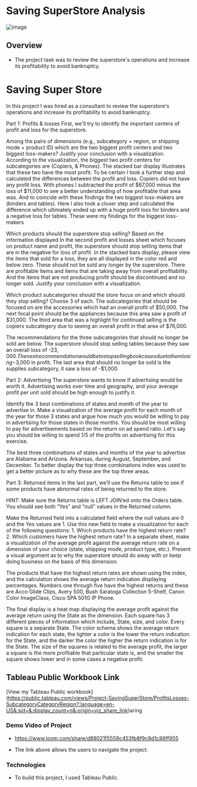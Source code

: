 # Saving SuperStore Analysis
![image](https://github.com/Mr-DinoBlack/Data_projects_TripleTen/assets/164646396/47655fae-8cc6-4117-9a64-4c13666d03f8)




## Overview
* The project task was to review the superstore's operations and increase its profitability to avoid bankruptcy.
# Saving Super Store

In this project I was hired as a consultant to review the superstore's operations and increase its profitability to avoid
bankruptcy.

Part 1: Profits & losses
First, we'll try to identify the important centers of profit and loss for the superstore.

Among the pairs of dimensions (e.g., subcategory + region, or shipping mode + product ID) which are the two biggest profit centers and two biggest loss-makers? Justify your conclusion with a visualization. According to the visualization, the biggest two profit centers for subcategories are (Copiers,  & Phones). The stacked bar display illustrates that these two have the most profit. To be certain I took a further step and calculated the differences between the profit and loss. Copiers did not have any profit loss. With phones I subtracted the profit of $67,000 minus the loss of $11,000 to see a better understanding of how profitable that area was. And to coincide with these findings the two biggest loss-makers are (binders and tables). Here I also took a closer step and calculated the difference which ultimately ended up with a huge profit loss for binders and a negative loss for tables. These were my findings for the biggest loss-makers


Which products should the superstore stop selling? Based on the information displayed In the second profit and losses sheet which focuses on product name and profit, the superstore should stop selling items that are in the negative for loss of profit. In the stacked bars display, please view the items that sold for a loss, they are all displayed in the color red and below zero. These should not be sold any longer by the superstore. There are profitable items and items that are taking away from overall profitability. And the items that are not producing profit should be discontinued and no longer sold. Justify your conclusion with a visualization.

Which product subcategories should the store focus on and which should they stop selling? Choose 3 of each. The subcategories that should be focused on are the accessories which had an overall profit of $50,000. The next focal point should be the appliances because this area saw a profit of $31,000. The third area that was a highlight for continued selling is the copiers subcategory due to seeing an overall profit in that area of $76,000. 

The recommendations for the three subcategories that should no longer be sold are below. The superstore should stop selling tables because they saw an overall loss of -$23,000. The next recommendation would be to stop selling bookcases due to them losing -$3,000 in profit. The last area that should no longer be sold is the supplies subcategory, it saw a loss of -$1,000.


Part 2: Advertising
The superstore wants to know if advertising would be worth it. Advertising works over time and geography, and your average profit per unit sold should be high enough to justify it.

Identify the 3 best combinations of states and month of the year to advertise in. Make a visualization of the average profit for each month of the year for those 3 states and argue how much you would be willing to pay in advertising for those states in those months.
You should be most willing to pay for advertisements based on the return on ad spend ratio. Let's say you should be willing to spend 1/5 of the profits on advertising for this exercise.

The best three combinations of states and months of the year to advertise are Alabama and Arizona. Arkansas, during August, September, and December. To better display the top three combinations index was used to get a better picture as to why these are the top three areas.


Part 3: Returned items
In the last part, we’ll use the Returns table to see if some products have abnormal rates of being returned to the store.

HINT: Make sure the Returns table is LEFT JOIN’ed onto the Orders table. You should see both “Yes” and “null” values in the Returned column.

Make the Returned field into a calculated field where the null values are 0 and the Yes values are 1.
Use this new field to make a visualization for each of the following questions: 1. Which products have the highest return rate? 2. Which customers have the highest return rate?
In a separate sheet, make a visualization of the average profit against the average return rate on a dimension of your choice (state, shipping mode, product type, etc.). Present a visual argument as to why the superstore should do away with or keep doing business on the basis of this dimension.

The products that have the highest return rates are shown using the index, and the calculation shows the average return indication displaying percentages. Numbers one through five have the highest returns and these are Acco Glide Clips, Avery 500, Bush Saratoga Collection 5-Shelf, Canon Color ImageClass, Cisco SPA 501G IP Phone.

The final display is a heat map displaying the average profit against the average return using the State as the dimension. Each square has 3 different pieces of information which include, State, size, and color. Every square is a separate State. The color schema shows the average return indication for each state, the lighter a color is the lower the return indication for the State, and the darker the color the higher the return indication is for the State. The size of the squares is related to the average profit, the larger a square is the more profitable that particular state is, and the smaller the square shows lower and in some cases a negative profit.


## Tableau Public Workbook Link

[View my Tableau Public workbook]
(https://public.tableau.com/views/Project-SavingSuperStore/ProfitsLosses-SubcategoryCategoryRegion?:language=en-US&:sid=&:display_count=n&:origin=viz_share_link)aring

### Demo Video of Project 
* https://www.loom.com/share/d88021f5559c453fb8f9c8d1c86ff955

* The link above allows the users to navigate the project.



### Technologies
* To build this project, I used Tableau Public. 
